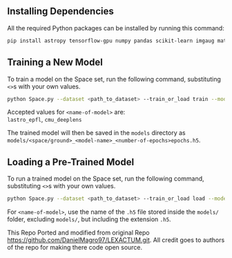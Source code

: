 
## Installing Dependencies

All the required Python packages can be installed by running this command:
```bash
pip install astropy tensorflow-gpu numpy pandas scikit-learn imgaug matplotlib
```

## Training a New Model

To train a model on the Space set, run the following command, substituting `<>`s with your own values.
```bash
python Space.py --dataset <path_to_dataset> --train_or_load train --model_name <name-of-model> --no_of_epochs <number-of-epochs> 
```


Accepted values for `<name-of-model>` are:\
`lastro_epfl`, `cmu_deeplens`

The trained model will then be saved in the `models` directory as `models/<space/ground>_<model-name>_<number-of-epochs>epochs.h5`.

## Loading a Pre-Trained Model

To run a trained model on the Space set, run the following command, substituting `<>`s with your own values.
```bash
python Space.py --dataset <path_to_dataset> --train_or_load load --model_name <name-of-model> 
```

For `<name-of-model>`, use the name of the `.h5` file stored inside the `models/` folder, excluding `models/`,
but including the extension `.h5`.

This Repo Ported and modified from original Repo https://github.com/DanielMagro97/LEXACTUM.git. All credit goes to authors of the repo for making there code open source.
